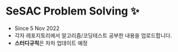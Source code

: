 # SeSAC Problem Solving ✨ 
- Since 5 Nov 2022
- 각자 레포지토리에서 알고리즘/코딩테스트 공부한 내용을 업로드합니다. 
- **스터디규칙**은 차차 업데이트 예정
